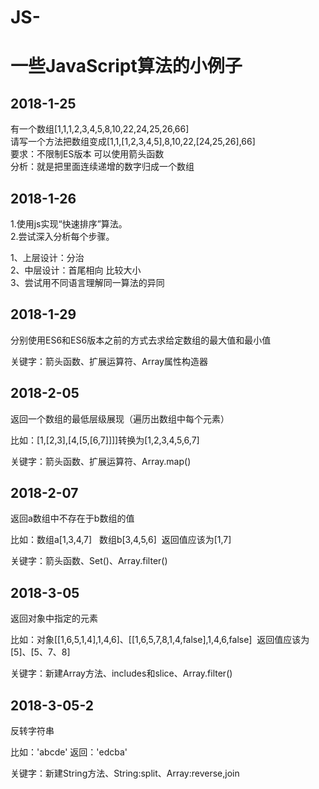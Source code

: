 # JS-
<h1>一些JavaScript算法的小例子</h1>

<h2>2018-1-25</h2>

有一个数组[1,1,1,2,3,4,5,8,10,22,24,25,26,66]</br>
请写一个方法把数组变成[1,1,[1,2,3,4,5],8,10,22,[24,25,26],66]</br>
要求：不限制ES版本 可以使用箭头函数</br>
分析：就是把里面连续递增的数字归成一个数组</br>

<h2>2018-1-26</h2>

1.使用js实现“快速排序”算法。</br>
2.尝试深入分析每个步骤。</br>

1、上层设计：分治</br>
2、中层设计：首尾相向 比较大小</br>
3、尝试用不同语言理解同一算法的异同</br>

<h2>2018-1-29</h2>

分别使用ES6和ES6版本之前的方式去求给定数组的最大值和最小值</br>

关键字：箭头函数、扩展运算符、Array属性构造器

<h2>2018-2-05</h2>

返回一个数组的最低层级展现（遍历出数组中每个元素）</br>

比如：[1,[2,3],[4,[5,[6,7]]]]转换为[1,2,3,4,5,6,7]

关键字：箭头函数、扩展运算符、Array.map()


<h2>2018-2-07</h2>

返回a数组中不存在于b数组的值</br>

比如：数组a[1,3,4,7]   数组b[3,4,5,6]  返回值应该为[1,7]

关键字：箭头函数、Set()、Array.filter()

<h2>2018-3-05</h2>

返回对象中指定的元素</br>

比如：对象[[1,6,5,1,4],1,4,6]、[[1,6,5,7,8,1,4,false],1,4,6,false]  返回值应该为[5]、[5、7、8]

关键字：新建Array方法、includes和slice、Array.filter()

<h2>2018-3-05-2</h2>

反转字符串</br>

比如：'abcde' 返回：'edcba'

关键字：新建String方法、String:split、Array:reverse,join


